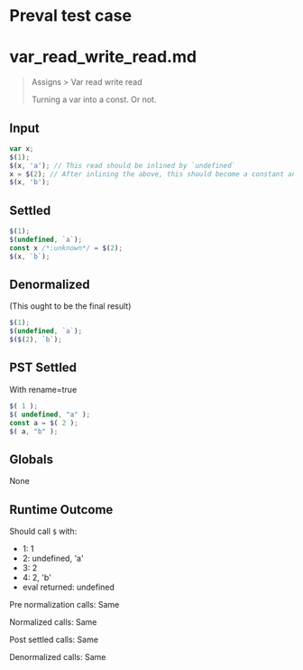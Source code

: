 # Preval test case

# var_read_write_read.md

> Assigns > Var read write read
>
> Turning a var into a const. Or not.

## Input

`````js filename=intro
var x;
$(1);
$(x, 'a'); // This read should be inlined by `undefined`
x = $(2); // After inlining the above, this should become a constant anyways
$(x, 'b');
`````


## Settled


`````js filename=intro
$(1);
$(undefined, `a`);
const x /*:unknown*/ = $(2);
$(x, `b`);
`````


## Denormalized
(This ought to be the final result)

`````js filename=intro
$(1);
$(undefined, `a`);
$($(2), `b`);
`````


## PST Settled
With rename=true

`````js filename=intro
$( 1 );
$( undefined, "a" );
const a = $( 2 );
$( a, "b" );
`````


## Globals


None


## Runtime Outcome


Should call `$` with:
 - 1: 1
 - 2: undefined, 'a'
 - 3: 2
 - 4: 2, 'b'
 - eval returned: undefined

Pre normalization calls: Same

Normalized calls: Same

Post settled calls: Same

Denormalized calls: Same
